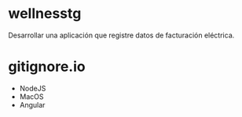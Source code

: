 # wellnesstg

Desarrollar una aplicación que registre datos de facturación eléctrica.

# gitignore.io

- NodeJS
- MacOS
- Angular
